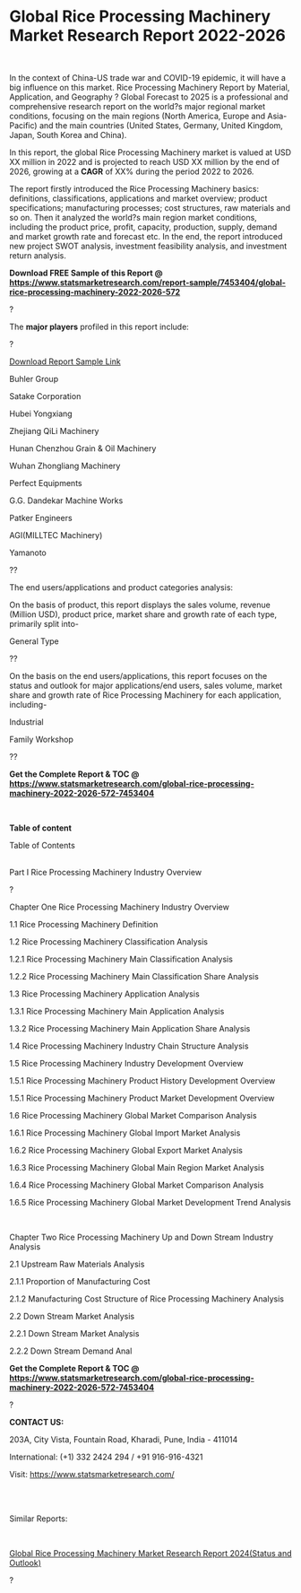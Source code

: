 <h1>Global Rice Processing Machinery Market Research Report 2022-2026</h1><br/><p>In the context of China-US trade war and COVID-19 epidemic, it will have a big influence on this market. Rice Processing Machinery Report by Material, Application, and Geography ? Global Forecast to 2025 is a professional and comprehensive research report on the world?s major regional market conditions, focusing on the main regions (North America, Europe and Asia-Pacific) and the main countries (United States, Germany, United Kingdom, Japan, South Korea and China).</p>
 
 
 
 <p>In this report, the global Rice Processing Machinery market is valued at USD XX million in 2022 and is projected to reach USD XX million by the end of 2026, growing at a <strong>CAGR</strong> of XX% during the period 2022 to 2026.</p>
 
 
 
 <p>The report firstly introduced the Rice Processing Machinery basics: definitions, classifications, applications and market overview; product specifications; manufacturing processes; cost structures, raw materials and so on. Then it analyzed the world?s main region market conditions, including the product price, profit, capacity, production, supply, demand and market growth rate and forecast etc. In the end, the report introduced new project SWOT analysis, investment feasibility analysis, and investment return analysis.</p>
 
 
 
 <div><b>Download FREE Sample of this Report @ <a href="https://www.statsmarketresearch.com/download-free-sample/7453404/global-rice-processing-machinery-2022-2026-572">https://www.statsmarketresearch.com/report-sample/7453404/global-rice-processing-machinery-2022-2026-572</a></b></div>
 
 
 
 <p>? </p>
 
 
 
 <p>The <strong>major players</strong> profiled in this report include:</p>
 
 
 
 <p>? </p>
 
 
 
 <p><a href="https://www.statsmarketresearch.com/download-free-sample/7453404/global-rice-processing-machinery-2022-2026-572">Download Report Sample Link</a></p>
 
 
 
 <p>Buhler Group</p>
 
 
 
 <p>Satake Corporation</p>
 
 
 
 <p>Hubei Yongxiang</p>
 
 
 
 <p>Zhejiang QiLi Machinery</p>
 
 
 
 <p>Hunan Chenzhou Grain & Oil Machinery</p>
 
 
 
 <p>Wuhan Zhongliang Machinery</p>
 
 
 
 <p>Perfect Equipments</p>
 
 
 
 <p>G.G. Dandekar Machine Works</p>
 
 
 
 <p>Patker Engineers</p>
 
 
 
 <p>AGI(MILLTEC Machinery)</p>
 
 
 
 <p>Yamanoto</p>
 
 
 
 <p>??</p>
 
 
 
 <p>The end users/applications and product categories analysis:</p>
 
 
 
 <p>On the basis of product, this report displays the sales volume, revenue (Million USD), product price, market share and growth rate of each type, primarily split into-</p>
 
 
 
 <p>General Type</p>
 
 
 
 <p>??</p>
 
 
 
 <p>On the basis on the end users/applications, this report focuses on the status and outlook for major applications/end users, sales volume, market share and growth rate of Rice Processing Machinery for each application, including-</p>
 
 
 
 <p>Industrial</p>
 
 
 
 <p>Family Workshop</p>
 
 
 
 <p>??</p>
 
 
 
 <div><b>Get the Complete Report & TOC @ <a href="https://www.statsmarketresearch.com/global-rice-processing-machinery-2022-2026-572-7453404">https://www.statsmarketresearch.com/global-rice-processing-machinery-2022-2026-572-7453404</a></b></div>
 
 
 
 <p><br />
 
 <b>Table of content</b></p>
 
 
 
 <p>Table of Contents<br />
 
 <br />
 
 Part I Rice Processing Machinery Industry Overview<br />
 
 ?<br />
 
 Chapter One Rice Processing Machinery Industry Overview<br />
 
 1.1 Rice Processing Machinery Definition<br />
 
 1.2 Rice Processing Machinery Classification Analysis<br />
 
 1.2.1 Rice Processing Machinery Main Classification Analysis<br />
 
 1.2.2 Rice Processing Machinery Main Classification Share Analysis<br />
 
 1.3 Rice Processing Machinery Application Analysis<br />
 
 1.3.1 Rice Processing Machinery Main Application Analysis<br />
 
 1.3.2 Rice Processing Machinery Main Application Share Analysis<br />
 
 1.4 Rice Processing Machinery Industry Chain Structure Analysis<br />
 
 1.5 Rice Processing Machinery Industry Development Overview<br />
 
 1.5.1 Rice Processing Machinery Product History Development Overview<br />
 
 1.5.1 Rice Processing Machinery Product Market Development Overview<br />
 
 1.6 Rice Processing Machinery Global Market Comparison Analysis<br />
 
 1.6.1 Rice Processing Machinery Global Import Market Analysis<br />
 
 1.6.2 Rice Processing Machinery Global Export Market Analysis<br />
 
 1.6.3 Rice Processing Machinery Global Main Region Market Analysis<br />
 
 1.6.4 Rice Processing Machinery Global Market Comparison Analysis<br />
 
 1.6.5 Rice Processing Machinery Global Market Development Trend Analysis<br />
 
 <br />
 
 Chapter Two Rice Processing Machinery Up and Down Stream Industry Analysis<br />
 
 2.1 Upstream Raw Materials Analysis<br />
 
 2.1.1 Proportion of Manufacturing Cost<br />
 
 2.1.2 Manufacturing Cost Structure of Rice Processing Machinery Analysis<br />
 
 2.2 Down Stream Market Analysis<br />
 
 2.2.1 Down Stream Market Analysis<br />
 
 2.2.2 Down Stream Demand Anal</p>
 
 
 
 <div><b>Get the Complete Report & TOC @ <a href="https://www.statsmarketresearch.com/global-rice-processing-machinery-2022-2026-572-7453404">https://www.statsmarketresearch.com/global-rice-processing-machinery-2022-2026-572-7453404</a></b></div>
 
 
 
 <p>? </p>
 
 
 
 <p><b>CONTACT US:</b><br />
 
 203A, City Vista, Fountain Road, Kharadi, Pune, India - 411014<br />
 
 International: (+1) 332 2424 294 / +91 916-916-4321<br />
 
 Visit: <a href="https://www.statsmarketresearch.com/">https://www.statsmarketresearch.com/</a><br />
 
 <br />
 
 <br />
 
 Similar Reports:<br />
 
 <br />
 
 <a href="https://www.statsmarketresearch.com/global-rice-processing-machinery-2024-983-7921261">Global Rice Processing Machinery Market Research Report 2024(Status and Outlook)</a><br />
 
 ? </p>
